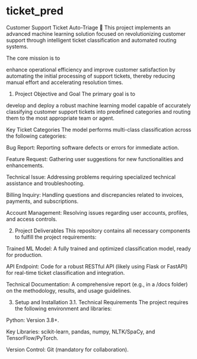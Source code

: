 # ticket_pred

Customer Support Ticket Auto-Triage 🤖
This project implements an advanced machine learning solution focused on revolutionizing customer support through intelligent ticket classification and automated routing systems.

The core mission is to 

enhance operational efficiency and improve customer satisfaction by automating the initial processing of support tickets, thereby reducing manual effort and accelerating resolution times.

1. Project Objective and Goal
The primary goal is to 

develop and deploy a robust machine learning model capable of accurately classifying customer support tickets into predefined categories and routing them to the most appropriate team or agent.

Key Ticket Categories
The model performs multi-class classification across the following categories:


Bug Report: Reporting software defects or errors for immediate action.


Feature Request: Gathering user suggestions for new functionalities and enhancements.


Technical Issue: Addressing problems requiring specialized technical assistance and troubleshooting.


Billing Inquiry: Handling questions and discrepancies related to invoices, payments, and subscriptions.


Account Management: Resolving issues regarding user accounts, profiles, and access controls.

2. Project Deliverables
This repository contains all necessary components to fulfill the project requirements:


Trained ML Model: A fully trained and optimized classification model, ready for production.


API Endpoint: Code for a robust RESTful API (likely using Flask or FastAPI) for real-time ticket classification and integration.


Technical Documentation: A comprehensive report (e.g., in a /docs folder) on the methodology, results, and usage guidelines.

3. Setup and Installation
3.1. Technical Requirements
The project requires the following environment and libraries:


Python: Version 3.8+.


Key Libraries: scikit-learn, pandas, numpy, NLTK/SpaCy, and TensorFlow/PyTorch.


Version Control: Git (mandatory for collaboration).
